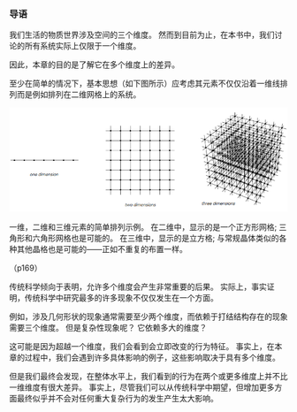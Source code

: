 ### 导语

我们生活的物质世界涉及空间的三个维度。
然而到目前为止，在本书中，我们讨论的所有系统实际上仅限于一个维度。

因此，本章的目的是了解它在多个维度上的差异。

至少在简单的情况下，基本思想（如下图所示）应考虑其元素不仅仅沿着一维线排列而是例如排列在二维网格上的系统。

![](assets/p169.png)

一维，二维和三维元素的简单排列示例。
在二维中，显示的是一个正方形网格; 三角形和六角形网格也是可能的。
在三维中，显示的是立方格; 与常规晶体类似的各种其他晶格也是可能的——正如不重复的布置一样。

（p169）

传统科学倾向于表明，允许多个维度会产生非常重要的后果。
实际上，事实证明，传统科学中研究最多的许多现象不仅仅发生在一个方面。

例如，涉及几何形状的现象通常需要至少两个维度，而依赖于打结结构存在的现象需要三个维度。
但是复杂性现象呢？ 它依赖多大的维度？

这可能是因为超越一个维度，我们会看到会立即改变的行为特征。
事实上，在本章的过程中，我们会遇到许多具体影响的例子，这些影响取决于具有多个维度。

但是我们最终会发现，在整体水平上，我们看到的行为在两个或更多维度上并不比一维维度有很大差异。
事实上，尽管我们可以从传统科学中期望，但增加更多方面最终似乎并不会对任何重大复杂行为的发生产生太大影响。





